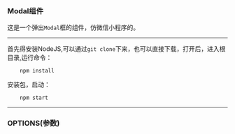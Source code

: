 ### Modal组件
这是一个弹出```Modal```框的组件，仿微信小程序的。

****************

首先得安装NodeJS,可以通过```git clone```下来，也可以直接下载，打开后，进入根目录,运行命令：
```
    npm install 
```
安装包，启动：
```
    npm start 
```

*******************
### OPTIONS(参数)

